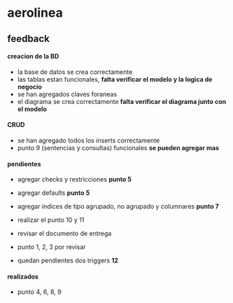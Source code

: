 # aerolinea

## feedback

#### creacion de la BD

- la base de datos se crea correctamente
- las tablas estan funcionales, **falta verificar el modelo y la logica de negocio**
- se han agregados claves foraneas
- el diagrama se crea correctamente **falta verificar el diagrama junto con el modelo**

#### CRUD

- se han agregado todos los inserts correctamente
- punto 9 (sentencias y consultas) funcionales **se pueden agregar mas**

#### pendientes

- agregar checks y restricciones **punto 5**
- agregar defaults **punto 5**
- agregar indices de tipo agrupado, no agrupado y columnares **punto 7**

- realizar el punto 10 y 11
- revisar el documento de entrega
- punto 1, 2, 3 por revisar
- quedan pendientes dos triggers **12**



#### realizados

- punto 4, 6, 8, 9


